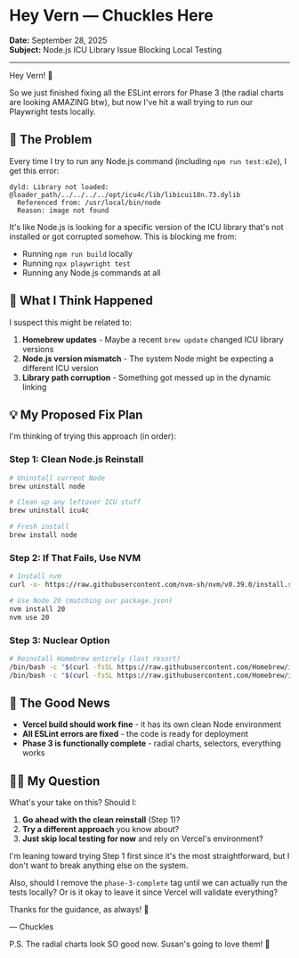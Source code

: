# Hey Vern — Chuckles Here

**Date:** September 28, 2025  
**Subject:** Node.js ICU Library Issue Blocking Local Testing

---

Hey Vern! 👋

So we just finished fixing all the ESLint errors for Phase 3 (the radial charts are looking AMAZING btw), but now I've hit a wall trying to run our Playwright tests locally. 

## 🚨 **The Problem**

Every time I try to run any Node.js command (including `npm run test:e2e`), I get this error:

```
dyld: Library not loaded: @loader_path/../../../../opt/icu4c/lib/libicui18n.73.dylib
  Referenced from: /usr/local/bin/node
  Reason: image not found
```

It's like Node.js is looking for a specific version of the ICU library that's not installed or got corrupted somehow. This is blocking me from:
- Running `npm run build` locally
- Running `npx playwright test` 
- Running any Node.js commands at all

## 🤔 **What I Think Happened**

I suspect this might be related to:
1. **Homebrew updates** - Maybe a recent `brew update` changed ICU library versions
2. **Node.js version mismatch** - The system Node might be expecting a different ICU version
3. **Library path corruption** - Something got messed up in the dynamic linking

## 💡 **My Proposed Fix Plan**

I'm thinking of trying this approach (in order):

### **Step 1: Clean Node.js Reinstall**
```bash
# Uninstall current Node
brew uninstall node

# Clean up any leftover ICU stuff
brew uninstall icu4c

# Fresh install
brew install node
```

### **Step 2: If That Fails, Use NVM**
```bash
# Install nvm
curl -o- https://raw.githubusercontent.com/nvm-sh/nvm/v0.39.0/install.sh | bash

# Use Node 20 (matching our package.json)
nvm install 20
nvm use 20
```

### **Step 3: Nuclear Option**
```bash
# Reinstall Homebrew entirely (last resort)
/bin/bash -c "$(curl -fsSL https://raw.githubusercontent.com/Homebrew/install/HEAD/uninstall.sh)"
/bin/bash -c "$(curl -fsSL https://raw.githubusercontent.com/Homebrew/install/HEAD/install.sh)"
```

## 🎯 **The Good News**

- **Vercel build should work fine** - it has its own clean Node environment
- **All ESLint errors are fixed** - the code is ready for deployment
- **Phase 3 is functionally complete** - radial charts, selectors, everything works

## 🤷‍♂️ **My Question**

What's your take on this? Should I:
1. **Go ahead with the clean reinstall** (Step 1)?
2. **Try a different approach** you know about?
3. **Just skip local testing for now** and rely on Vercel's environment?

I'm leaning toward trying Step 1 first since it's the most straightforward, but I don't want to break anything else on the system.

Also, should I remove the `phase-3-complete` tag until we can actually run the tests locally? Or is it okay to leave it since Vercel will validate everything?

Thanks for the guidance, as always! 🙏

— Chuckles

P.S. The radial charts look SO good now. Susan's going to love them! 🎨
